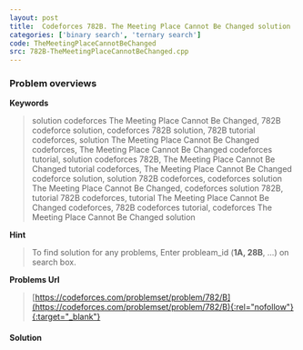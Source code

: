 ```yaml
---
layout: post
title:  Codeforces 782B. The Meeting Place Cannot Be Changed solution
categories: ['binary search', 'ternary search']
code: TheMeetingPlaceCannotBeChanged
src: 782B-TheMeetingPlaceCannotBeChanged.cpp
---
```

### **Problem overviews**

**Keywords**
> solution codeforces The Meeting Place Cannot Be Changed, 782B codeforce solution, codeforces 782B solution, 782B tutorial codeforces, solution The Meeting Place Cannot Be Changed codeforces, The Meeting Place Cannot Be Changed codeforces tutorial, solution codeforces 782B, The Meeting Place Cannot Be Changed tutorial codeforces, The Meeting Place Cannot Be Changed codeforce solution, solution 782B codeforces, codeforces solution The Meeting Place Cannot Be Changed, codeforces solution 782B, tutorial 782B codeforces, tutorial The Meeting Place Cannot Be Changed codeforces, 782B codeforces tutorial, codeforces The Meeting Place Cannot Be Changed solution

**Hint**
> To find solution for any problems, Enter probleam_id (**1A, 28B**, ...) on search box. 

**Problems Url**
> [https://codeforces.com/problemset/problem/782/B](https://codeforces.com/problemset/problem/782/B){:rel="nofollow"}{:target="_blank"}

#### **Solution**



